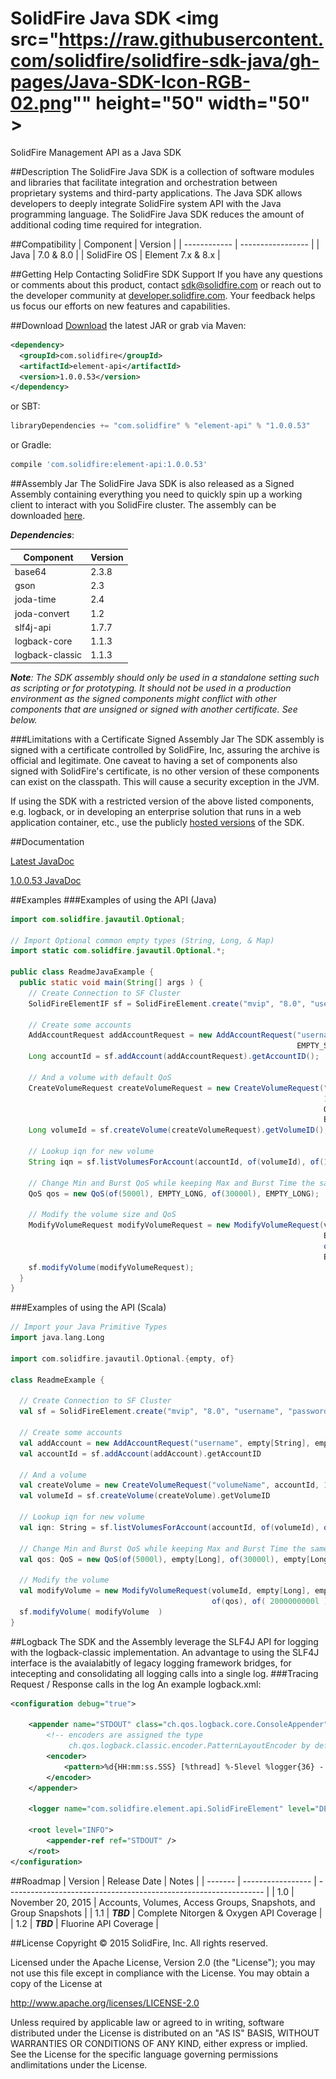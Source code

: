
# SolidFire Java SDK <img src="https://raw.githubusercontent.com/solidfire/solidfire-sdk-java/gh-pages/Java-SDK-Icon-RGB-02.png"" height="50" width="50" >

SolidFire Management API as a Java SDK

##Description
The SolidFire Java SDK is a collection of software modules and libraries that facilitate integration and orchestration between proprietary systems and third-party applications. The Java SDK allows developers to deeply integrate SolidFire system API with the Java programming language. The SolidFire Java SDK reduces the amount of additional coding time required for integration.

##Compatibility
| Component    | Version           |
| ------------ | ----------------- |
| Java         | 7.0 & 8.0         |
| SolidFire OS | Element 7.x & 8.x |

##Getting Help
Contacting SolidFire SDK Support
If you have any questions or comments about this product, contact <sdk@solidfire.com> or reach out to the developer community at [developer.solidfire.com](http://developer.solidfire.com). Your feedback helps us focus our efforts on new features and capabilities.

##Download
[Download](http://mvnrepository.com/artifact/com.solidfire) the latest JAR or grab via Maven:

```xml
<dependency>
  <groupId>com.solidfire</groupId>
  <artifactId>element-api</artifactId>
  <version>1.0.0.53</version>
</dependency>
```

or SBT:

```scala
libraryDependencies += "com.solidfire" % "element-api" % "1.0.0.53"
```

or Gradle:

```groovy
compile 'com.solidfire:element-api:1.0.0.53'
```
##Assembly Jar
The SolidFire Java SDK is also released as a Signed Assembly containing everything you need to quickly spin up a working client to interact with you SolidFire cluster.  The assembly can be downloaded [here](https://github.com/solidfire/solidfire-sdk-java/releases/download/v1.0.0.53/solidfire-sdk-1.0.0.53.jar).  

___Dependencies___:

| Component       | Version |
| --------------- | ------- |
| base64          | 2.3.8   |
| gson            | 2.3     |
| joda-time       | 2.4     |
| joda-convert    | 1.2     |
| slf4j-api       | 1.7.7   |
| logback-core    | 1.1.3   |
| logback-classic | 1.1.3   |

_**Note**: The SDK assembly should only be used in a standalone setting such as scripting or for prototyping.  It should not be used in a production environment as the signed components might conflict with other components that are unsigned or signed with another certificate.  See below._   

###Limitations with a Certificate Signed Assembly Jar
The SDK assembly is signed with a certificate controlled by SolidFire, Inc, assuring the archive is official and legitimate.  One caveat to having a set of components also signed with SolidFire's certificate, is no other version of these components can exist on the classpath. This will cause a security exception in the JVM.  

If using the SDK with a restricted version of the above listed components, e.g. logback, or in developing an enterprise solution that runs in a web application container, etc., use the publicly [hosted versions](http://mvnrepository.com/artifact/com.solidfire) of the SDK.


##Documentation

[Latest JavaDoc](https://solidfire.github.io/solidfire-sdk-java/latest/api/)

[1.0.0.53 JavaDoc](https://solidfire.github.io/solidfire-sdk-java/doc/1.0.0.53/)

##Examples
###Examples of using the API (Java)
```java
import com.solidfire.javautil.Optional;

// Import Optional common empty types (String, Long, & Map)
import static com.solidfire.javautil.Optional.*;

public class ReadmeJavaExample {
  public static void main(String[] args ) {
    // Create Connection to SF Cluster
    SolidFireElementIF sf = SolidFireElement.create("mvip", "8.0", "username", "password");

    // Create some accounts
    AddAccountRequest addAccountRequest = new AddAccountRequest("username", EMPTY_STRING, 
                                                                EMPTY_STRING, EMPTY_MAP);
    Long accountId = sf.addAccount(addAccountRequest).getAccountID();

    // And a volume with default QoS
    CreateVolumeRequest createVolumeRequest = new CreateVolumeRequest("volumeName", accountId, 
                                                                      1000000000l, false, 
                                                                      Optional.<QoS>empty(), 
                                                                      EMPTY_MAP);
    Long volumeId = sf.createVolume(createVolumeRequest).getVolumeID();

    // Lookup iqn for new volume
    String iqn = sf.listVolumesForAccount(accountId, of(volumeId), of(1l)).getVolumes()[0].getIqn();

    // Change Min and Burst QoS while keeping Max and Burst Time the same
    QoS qos = new QoS(of(5000l), EMPTY_LONG, of(30000l), EMPTY_LONG);

    // Modify the volume size and QoS
    ModifyVolumeRequest modifyVolumeRequest = new ModifyVolumeRequest(volumeId, EMPTY_LONG, 
                                                                      EMPTY_STRING, EMPTY_STRING, 
                                                                      of(qos), of(2000000000l),
                                                                      EMPTY_MAP);
    sf.modifyVolume(modifyVolumeRequest);
  }
}
```

###Examples of using the API (Scala)
```scala    
// Import your Java Primitive Types
import java.lang.Long

import com.solidfire.javautil.Optional.{empty, of}

class ReadmeExample {

  // Create Connection to SF Cluster
  val sf = SolidFireElement.create("mvip", "8.0", "username", "password")

  // Create some accounts
  val addAccount = new AddAccountRequest("username", empty[String], empty[String], empty())
  val accountId = sf.addAccount(addAccount).getAccountID

  // And a volume
  val createVolume = new CreateVolumeRequest("volumeName", accountId, 1000000000l, false, empty[QoS], empty())
  val volumeId = sf.createVolume(createVolume).getVolumeID

  // Lookup iqn for new volume
  val iqn: String = sf.listVolumesForAccount(accountId, of(volumeId), of(1l)).getVolumes()(0).getIqn

  // Change Min and Burst QoS while keeping Max and Burst Time the same
  val qos: QoS = new QoS(of(5000l), empty[Long], of(30000l), empty[Long])

  // Modify the volume
  val modifyVolume = new ModifyVolumeRequest(volumeId, empty[Long], empty[String], empty[String], 
                                             of(qos), of( 2000000000l ), empty())
  sf.modifyVolume( modifyVolume  )
}
```

##Logback
The SDK and the Assembly leverage the SLF4J API for logging with the logback-classic implementation.  An advantage to using the SLF4J interface is the avaialabitly of legacy logging framework bridges, for intecepting and consolidating all logging calls into a single log.
###Tracing Request / Response calls in the log
An example logback.xml: 
```xml
<configuration debug="true">

    <appender name="STDOUT" class="ch.qos.logback.core.ConsoleAppender">
        <!-- encoders are assigned the type
             ch.qos.logback.classic.encoder.PatternLayoutEncoder by default -->
        <encoder>
            <pattern>%d{HH:mm:ss.SSS} [%thread] %-5level %logger{36} - %msg%n</pattern>
        </encoder>
    </appender>

    <logger name="com.solidfire.element.api.SolidFireElement" level="DEBUG" />

    <root level="INFO">
        <appender-ref ref="STDOUT" />
    </root>
</configuration>
```

##Roadmap
| Version | Release Date      | Notes                                                            |
| ------- | ----------------- | ---------------------------------------------------------------- |
| 1.0     | November 20, 2015 | Accounts, Volumes, Access Groups, Snapshots, and Group Snapshots |
| 1.1     | ___TBD___         | Complete Nitorgen & Oxygen API Coverage                          |
| 1.2     | ___TBD___         | Fluorine API Coverage                                            |

##License
Copyright © 2015 SolidFire, Inc. All rights reserved.

Licensed under the Apache License, Version 2.0 (the "License");
you may not use this file except in compliance with the License.
You may obtain a copy of the License at

   <http://www.apache.org/licenses/LICENSE-2.0>

Unless required by applicable law or agreed to in writing, software
distributed under the License is distributed on an "AS IS" BASIS,
WITHOUT WARRANTIES OR CONDITIONS OF ANY KIND, either express or implied.
See the License for the specific language governing permissions andlimitations under the License.

